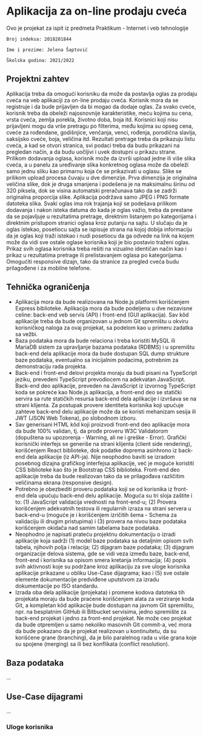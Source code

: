 # Aplikacija za on-line prodaju cveća

Ovo je projekat za ispit iz predmeta Praktikum - Internet i veb tehnologije

    Broj indeksa: 2018201844

    Ime i prezime: Jelena Šaptović

    Školska godina: 2021/2022

## Projektni zahtev

Aplikacija treba da omogući korisniku da može da postavlja oglas za prodaju cveća na veb aplikaciji za on-line prodaju cveća. Korisnik mora da se registruje i da bude prijavljen da bi mogao da dodaje oglas. Za svako cveće, korisnik treba da obeleži najosnovnije karakteristike, meću kojima su cena, vrsta cveća, zemlja porekla, životno doba, boja itd. Korisnici koji nisu prijavljeni mogu da vrše pretragu po filterima, među kojima su opseg cena, cveće za rođendane, godišnjice, venčanja, venci, rođenja, porodična slavlja, saksijsko cveće, boja, veličina itd. Rezultati pretrage treba da prikazuju listu cveća, a kad se otvori stranica, svi podaci treba da budu prikazani na pregledan način, a da budu uočljivi i uvek dostupni u prikazu strane. Prilikom dodavanja oglasa, korisnik može da izvrši upload jedne ili više slika cveća, a u panelu za uređivanje slika konkretnog oglasa može da obeleži samo jednu sliku kao primarnu koja će se prikazivati u oglasu. Slike se prilikom upload procesa čuvaju u dve dimenzije. Prva dimenzija je originalna veličina slike, dok je druga smanjena i podešena je na maksimalnu širinu od 320 piksela, dok se visina automatski preračunava tako da se zadrži originalna proporcija slike. Aplikacija podržava samo JPEG i PNG formate datoteka slika. Svaki oglas ima rok trajanja koji se podešava prilikom dodavanja i nakon isteka datuma do kada je oglas važio, treba da prestane da se pojavljuje u rezultatima pretrage, direktnim listanjem po kategorijama i direktnim pristupom stranici oglasa kroz putanju na sajtu. U slučaju da je oglas istekao, posetiocu sajta se ispisuje strana na kojoj dobija informaciju da je oglas koji traži istekao i nudi posetiocu da ga odvede na link na kojem može da vidi sve ostale oglase korisnika koji je bio postavio traženi oglas. Prikaz svih oglasa korisnika treba rešiti na vizualno identičan način kao i prikaz u rezultatima pretrage ili prelistavanjem oglasa po kategorijama. Omogućiti responsive dizajn, tako da stranice za pregled cveća budu prilagođene i za mobilne telefone.

## Tehnička ograničenja

- Aplikacija mora da bude realizovana na Node.js platformi korišćenjem Express biblioteke. Aplikacija mora da bude podeljena u dve nezavisne celine: back-end veb servis (API) i front-end (GUI aplikacija). Sav kôd aplikacije treba da bude organizovan u jednom Git spremištu u okviru korisničkog naloga za ovaj projekat, sa podelom kao u primeru zadatka sa vežbi.
- Baza podataka mora da bude relaciona i treba koristiti MySQL ili MariaDB sistem za upravljanje bazama podataka (RDBMS) i u spremištu back-end dela aplikacije mora da bude dostupan SQL dump strukture baze podataka, eventualno sa inicijalnim podacima, potrebnim za demonstraciju rada projekta.
- Back-end i front-end delovi projekta moraju da budi pisani na TypeScript jeziku, prevedeni TypeScript prevodiocem na adekvatan JavaScript. Back-end deo aplikacije, preveden na JavaScript iz izvornog TypeScript koda se pokreće kao Node.js aplikacija, a front-end deo se statički servira sa rute statičkih resursa back-end dela aplikacije i izvršava se na strani klijenta. Za postupak provere identiteta korisnika koji upućuje zahteve back-end delu aplikacije može da se koristi mehanizam sesija ili JWT (JSON Web Tokena), po slobodnom izboru.
- Sav generisani HTML kôd koji proizvodi front-end deo aplikacije mora da bude 100% validan, tj. da prođe proveru W3C Validatorom (dopuštena su upozorenja - Warning, ali ne i greške - Error). Grafički korisnički interfejs se generiše na strani klijenta (client side rendering), korišćenjem React biblioteke, dok podatke doprema asinhrono iz back-end dela aplikacije (iz API-ja). Nije neophodno baviti se izradom posebnog dizajna grafičkog interfejsa aplikacije, već je moguće koristiti CSS biblioteke kao što je Bootstrap CSS biblioteka. Front-end deo aplikacije treba da bude realizovan tako da se prilagođava različitim veličinama ekrana (responsive design).
- Potrebno je obezbediti proveru podataka koji se od korisnika iz front-end dela upućuju back-end delu aplikacije. Moguća su tri sloja zaštite i to: (1) JavaScript validacija vrednosti na front-end-u; (2) Provera korišćenjem adekvatnih testova ili regularnih izraza na strani servera u back-end-u (moguće je i korišćenjem izričitih šema - Schema za validaciju ili drugim pristupima) i (3) provera na nivou baze podataka korišćenjem okidača nad samim tabelama baze podataka.
- Neophodno je napisati prateću projektnu dokumentaciju o izradi aplikacije koja sadrži (1) model baze podataka sa detaljnim opisom svih tabela, njihovih polja i relacija; (2) dijagram baze podataka; (3) dijagram organizacije delova sistema, gde se vidi veza između baze, back-end, front-end i korisnika sa opisom smera kretanja informacija; (4) popis svih aktivnosti koje su podržane kroz aplikaciju za sve uloge korisnika aplikacije prikazane u obliku Use-Case dijagrama; kao i (5) sve ostale elemente dokumentacije predviđene uputstvom za izradu dokumentacije po ISO standardu.
- Izrada oba dela aplikacije (projekata) i promene kodova datoteka tih projekata moraju da bude praćene korišćenjem alata za verziranje koda Git, a kompletan kôd aplikacije bude dostupan na javnom Git spremištu, npr. na besplatnim GitHub ili Bitbucket servisima, jedno spremište za back-end projekat i jedno za front-end projekat. Ne može ceo projekat da bude otpremljen u samo nekoliko masovnih Git commit-a, već mora da bude pokazano da je projekat realizovan u kontinuitetu, da su korišćene grane (branching), da je bilo paralelnog rada u više grana koje su spojene (merging) sa ili bez konflikata (conflict resolution).

## Baza podataka

...

## Use-Case dijagrami

...

### Uloge korisnika

